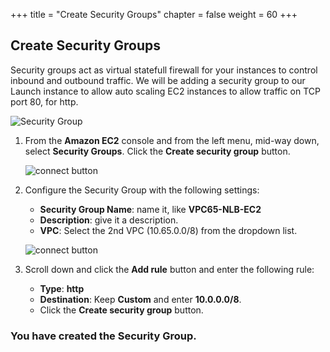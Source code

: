 +++
title = "Create Security Groups"
chapter = false
weight = 60
+++

## Create Security Groups

Security groups act as virtual statefull firewall for your instances to control inbound and outbound traffic. We will be adding a security group to our Launch instance to allow auto scaling EC2 instances to allow traffic on TCP port 80, for http.

   ![Security Group](/images/nlb-sg-list.png)
1. From the **Amazon EC2** console and from the left menu, mid-way down, select **Security Groups**. Click the **Create security group** button.

   ![connect button](/images/nlb-sg.png)

1. Configure the Security Group with the following settings:
   - **Security Group Name**: name it, like **VPC65-NLB-EC2**
   - **Description**: give it a description.
   - **VPC**: Select the 2nd VPC (10.65.0.0/8) from the dropdown list.

   ![connect button](/images/nlb-sg-rule.png)
1. Scroll down and click the **Add rule** button and enter the following rule:
   - **Type**: **http**
   - **Destination**: Keep **Custom** and enter **10.0.0.0/8**.
   - Click the **Create security group** button.



### You have created the Security Group.
